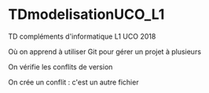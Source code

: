 # TDmodelisationUCO_L1
TD compléments d'informatique L1 UCO 2018

Où on apprend à utiliser Git pour gérer un projet à plusieurs

On vérifie les conflits de version

On crée un conflit : c'est un autre fichier
